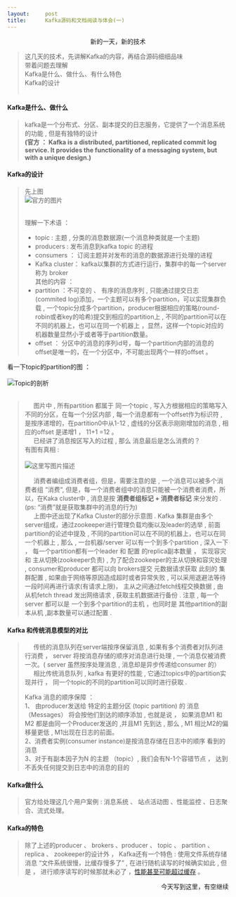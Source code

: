 ```yaml
---
layout:     post
title:      Kafka源码和文档阅读与体会(一)
---
```

<div id="article_content" class="article_content clearfix csdn-tracking-statistics" data-pid="blog" data-mod="popu_307" data-dsm="post">
								            <div id="content_views" class="markdown_views prism-atom-one-dark">
							<!-- flowchart 箭头图标 勿删 -->
							<svg xmlns="http://www.w3.org/2000/svg" style="display: none;"><path stroke-linecap="round" d="M5,0 0,2.5 5,5z" id="raphael-marker-block" style="-webkit-tap-highlight-color: rgba(0, 0, 0, 0);"></path></svg>
							<p></p><div align="center">新的一天，新的技术</div><p></p>

<blockquote>
  <p>这几天的技术，先讲解Kafka的内容，再结合源码细细品味 <br>
  带着问题去理解 <br>
  Kafka是什么、做什么、有什么特色 <br>
  Kafka的设计 <br>
  <br></p>
</blockquote>

<h4 id="kafka是什么做什么">Kafka是什么、做什么</h4>

<blockquote>
  <p>kafka是一个分布式、分区、副本提交的日志服务，它提供了一个消息系统的功能 , 但是有独特的设计 <br>
  <b>(官方 ： Kafka is a distributed, partitioned, replicated commit log service. It provides the functionality of a messaging system, but with a unique design.)</b></p>
</blockquote>



<h4 id="kafka的设计">Kafka的设计</h4>

<blockquote>
  <p>先上图 <br>
  <img src="https://img-blog.csdn.net/20150606121607932" alt="官方的图片" title=""></p>
  
  <p><br>
  理解一下术语 ：</p>
  
  <ul>
  <li>topic : 主题 , 分类的消息数据源(一个消息种类就是一个主题)</li>
  <li>producers :   发布消息到kafka  topic 的进程</li>
  <li>consumers ： 订阅主题并对发布的消息的数据源进行处理的进程</li>
  <li>Kafka cluster： kafka以集群的方式进行运行，集群中的每一个server称为 broker <br>
  其他的内容 ：</li>
  <li>partition ：不可变的 、 有序的消息序列 , 只能通过提交日志(commited log)添加，一个主题可以有多个partition，可以实现集群负载 , 一个topic分成多个partition，producer根据相应的策略(round-robin或者key的哈希)提交到相应的partition上 , 不同的partition可以在不同的机器上，也可以在同一个机器上 ，显然，这样一个topic对应的机器数量显然小于或者等于partition数量。 </li>
  <li>offset ： 分区中的消息的序列id号，每一个partition内部的消息的offset是唯一的，在一个分区中，不可能出现两个一样的offset 。</li>
  </ul>
</blockquote>

<p>看一下topic的partition的图 ： <br>
<br>
<img src="https://img-blog.csdn.net/20150606124557146" alt="Topic的剖析" title=""> <br>
<br></p>

<blockquote>
  <p>      图片中 , 所有partition 都属于 同一个topic , 写入方根据相应的策略写入不同的分区，在每一个分区内部 , 每一个消息都有一个offset作为标识符  , 是按序递增的，在partition0中从1-12 , 虚线的分区表示刚刚增加的消息 , 相应的offset 是递增1 ， 11+1 =12 。  <br>
        已经讲了消息按区写入的过程 , 那么 消息最后是怎么消费的？ <br>
  有图有真相 : <br>
   <br>
  <img src="https://img-blog.csdn.net/20150606130429840" alt="这里写图片描述" title=""></p>
  
  <p>     消费者编组成消费者组，但是，需要注意的是 , 一个消息可以被多个消费者组 “消费“, 但是，每一个消费者组中的消息只能被一个消费者消费，所以，在Kaka cluster中 , 消息是按 <b>消费者组标记 + 消费者标记</b> 来分发的 .  <br>
  (ps: “消费”就是获取集群中的消息的行为) <br>
       上图中还出现了Kafka Cluster的部分示意图 . Kafka 集群是由多个server组成，通过zookeeper进行管理负载均衡以及leader的选举 , 前面partition的论述中提及 ,  不同的partition可以在不同的机器上，也可以在同一个机器上 , 那么 , 一台机器/server 可以有一个到多个partition , 深入一下 ， 每一个partition都有一个leader 和 配置 的replica副本数量 ， 实现容灾 和 主从切换(zookeeper负责) , 为了配合zookeeper的主从切换和容灾处理 , consumer和producer 都可以向 brokers提交 元数据请求获取 此刻的 集群配置 , 如果由于网络等原因造成超时或者异常失败 , 可以采用退避法等待一段时间再进行请求(有请求上限)， 主从之间通过fetch线程交换数据 , 由从机fetch thread 发出网络请求 , 获取主机数据进行备份 . 注意 , 每一个server 都可以是 一个到多个partition的主机 ，也同时是 其他partition的副本从机 ,副本数量可以通过配置 .</p>
</blockquote>



<h4 id="kafka-和传统消息模型的对比">Kafka 和传统消息模型的对比</h4>

<blockquote>
  <p>     传统的消息队列在server端按序保留消息 , 如果有多个消费者对队列进行消费 ，  server 将按消息存储的顺序对消息进行处理 , 一个消息仅被消费一次。(  server 虽然按序处理消息 , 消息却是异步传递给consumer 的） <br>
       相比传统消息队列 , kafka 有更好的性能 , 它通过topics中的partition实现并行 ， 同一个topic的不同的partition可以同时进行获取 .</p>
  
  <p>Kafka 消息的顺序保障 ： <br>
  1、 由producer发送给 特定的主题分区 (topic partition) 的 消息（Messages） 将会按他们到达的顺序添加 , 也就是说 ， 如果消息M1 和M2 都是由同一个Producer发送的 ,并且M1 先到达 , 那么 , M1 相比M2的偏移量更低 , M1出现在日志的前面。 <br>
  2、消费者实例(consumer instance)是按消息存储在日志中的顺序 看到的消息 <br>
  3、对于有副本因子为N 的主题 （topic）, 我们会有N-1个容错节点 ， 达到不丢失任何提交到日志中的消息的目的</p>
</blockquote>



<h4 id="kafka做什么">Kafka做什么</h4>

<blockquote>
  <p>官方给处理这几个用户案例 : 消息系统 、 站点活动图 、性能监控 、日志聚合、流式处理。</p>
</blockquote>



<h4 id="kafka的特色">Kafka的特色</h4>

<blockquote>
  <p>除了上述的producer 、 brokers 、producer 、 topic 、 partition 、replica 、 zookeeper的设计外 ， Kafka还有一个特色 : 使用文件系统存储消息  “文件系统很慢，比缓存慢多了” , 在进行随机读写的时候确实如此 , 但是 ， 进行顺序读写的时候那就未必了 ，<a href="http://deliveryimages.acm.org/10.1145/1570000/1563874/jacobs3.jpg" rel="nofollow">性能甚至可能超过缓存</a> 。 </p>
</blockquote>

<div align="right">今天写到这里，有空继续</div>            </div>
						<link href="https://csdnimg.cn/release/phoenix/mdeditor/markdown_views-9e5741c4b9.css" rel="stylesheet">
                </div>